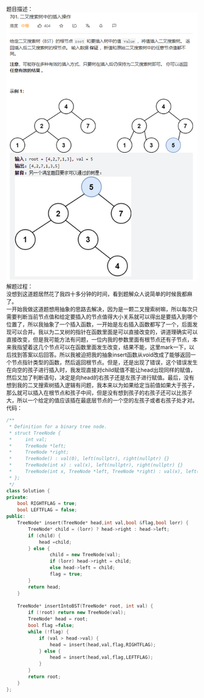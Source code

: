 题目描述：  
![image](/basicaldatastructure/binary_tree/image/image35.png)  
解题过程：  
没想到这道题居然花了我四十多分钟的时间，看到题解众人说简单的时候我都麻了。  
一开始我做这道题想用抽象的思路去解决，因为是一颗二叉搜索树嘛，所以每次只需要判断当前节点值和给定要插入的节点值得大小关系就可以得出是要插入到哪个位置了，所以我抽象了一个插入函数，一开始是左右插入函数都写了一个，后面发现可以合并。我以为二叉树的指针在函数里面是可以直接改变的，讲道理确实可以直接改变，但是我可能方法有问题，一位内我的参数里面有根节点还有子节点，本来我指望着这几个节点可以在函数里面发生改变，结果不能，这里mark一下，以后找到答案以后回答。所以我被迫把我的抽象insert函数从void改成了能够返回一个节点指针类型的函数，然后返回根节点。但是，还是出现了错误，这个错误发生在向空的孩子进行插入时，我发现直接对child赋值不能让head出现同样的赋值，然后又加了判断语句，决定是向head的右孩子还是左孩子进行赋值。最后，没有想到我的二叉搜索树插入逻辑有问题，我本来以为如果给定当前值如果大于孩子，那么就可以插入在根节点和孩子中间，但是没有想到孩子的右孩子还可以比孩子大，所以一个给定的值应该插在最底层节点的一个空的左孩子或者右孩子处才对。  
代码：  
```cpp
/**
 * Definition for a binary tree node.
 * struct TreeNode {
 *     int val;
 *     TreeNode *left;
 *     TreeNode *right;
 *     TreeNode() : val(0), left(nullptr), right(nullptr) {}
 *     TreeNode(int x) : val(x), left(nullptr), right(nullptr) {}
 *     TreeNode(int x, TreeNode *left, TreeNode *right) : val(x), left(left), right(right) {}
 * };
 */
class Solution {
private:
    bool RIGHTFLAG = true;
    bool LEFTFLAG = false;
public:
    TreeNode* insert(TreeNode* head,int val,bool &flag,bool lorr) {
        TreeNode* child = (lorr) ? head->right : head->left;
        if (child) {
            head =child;
        } else {
                child = new TreeNode(val);
                if (lorr) head->right = child;
                else head->left = child;
                flag = true;
        }
        return head;
    }

    TreeNode* insertIntoBST(TreeNode* root, int val) {
        if (!root) return new TreeNode(val);
        TreeNode* head = root;
        bool flag =false;
        while (!flag) {
            if (val > head->val) {
                head = insert(head,val,flag,RIGHTFLAG);
            } else {
                head = insert(head,val,flag,LEFTFLAG);
            }
        }
        return root;
    }
};
```